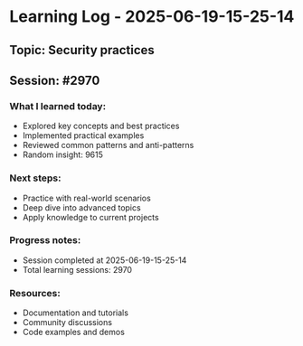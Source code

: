 # Learning Log - 2025-06-19-15-25-14

## Topic: Security practices
## Session: #2970

### What I learned today:
- Explored key concepts and best practices
- Implemented practical examples  
- Reviewed common patterns and anti-patterns
- Random insight: 9615

### Next steps:
- Practice with real-world scenarios
- Deep dive into advanced topics
- Apply knowledge to current projects

### Progress notes:
- Session completed at 2025-06-19-15-25-14
- Total learning sessions: 2970

### Resources:
- Documentation and tutorials
- Community discussions
- Code examples and demos
